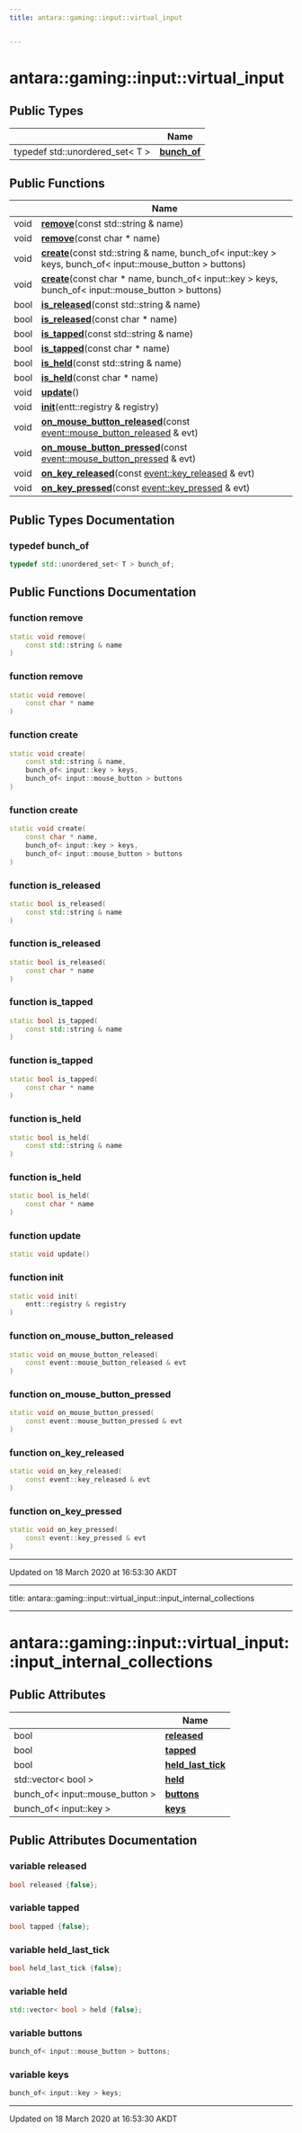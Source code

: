 ```yaml
---
title: antara::gaming::input::virtual_input


---
```


# antara::gaming::input::virtual_input













## Public Types

|                | Name           |
| -------------- | -------------- |
| typedef std::unordered_set< T > | **[bunch_of](Classes/classantara_1_1gaming_1_1input_1_1virtual__input.md#typedef-bunch_of)**  |


## Public Functions

|                | Name           |
| -------------- | -------------- |
| void | **[remove](Classes/classantara_1_1gaming_1_1input_1_1virtual__input.md#function-remove)**(const std::string & name)  |
| void | **[remove](Classes/classantara_1_1gaming_1_1input_1_1virtual__input.md#function-remove)**(const char * name)  |
| void | **[create](Classes/classantara_1_1gaming_1_1input_1_1virtual__input.md#function-create)**(const std::string & name, bunch_of< input::key > keys, bunch_of< input::mouse_button > buttons)  |
| void | **[create](Classes/classantara_1_1gaming_1_1input_1_1virtual__input.md#function-create)**(const char * name, bunch_of< input::key > keys, bunch_of< input::mouse_button > buttons)  |
| bool | **[is_released](Classes/classantara_1_1gaming_1_1input_1_1virtual__input.md#function-is_released)**(const std::string & name)  |
| bool | **[is_released](Classes/classantara_1_1gaming_1_1input_1_1virtual__input.md#function-is_released)**(const char * name)  |
| bool | **[is_tapped](Classes/classantara_1_1gaming_1_1input_1_1virtual__input.md#function-is_tapped)**(const std::string & name)  |
| bool | **[is_tapped](Classes/classantara_1_1gaming_1_1input_1_1virtual__input.md#function-is_tapped)**(const char * name)  |
| bool | **[is_held](Classes/classantara_1_1gaming_1_1input_1_1virtual__input.md#function-is_held)**(const std::string & name)  |
| bool | **[is_held](Classes/classantara_1_1gaming_1_1input_1_1virtual__input.md#function-is_held)**(const char * name)  |
| void | **[update](Classes/classantara_1_1gaming_1_1input_1_1virtual__input.md#function-update)**()  |
| void | **[init](Classes/classantara_1_1gaming_1_1input_1_1virtual__input.md#function-init)**(entt::registry & registry)  |
| void | **[on_mouse_button_released](Classes/classantara_1_1gaming_1_1input_1_1virtual__input.md#function-on_mouse_button_released)**(const [event::mouse_button_released](Classes/structantara_1_1gaming_1_1event_1_1mouse__button__released.md) & evt)  |
| void | **[on_mouse_button_pressed](Classes/classantara_1_1gaming_1_1input_1_1virtual__input.md#function-on_mouse_button_pressed)**(const [event::mouse_button_pressed](Classes/structantara_1_1gaming_1_1event_1_1mouse__button__pressed.md) & evt)  |
| void | **[on_key_released](Classes/classantara_1_1gaming_1_1input_1_1virtual__input.md#function-on_key_released)**(const [event::key_released](Classes/structantara_1_1gaming_1_1event_1_1key__released.md) & evt)  |
| void | **[on_key_pressed](Classes/classantara_1_1gaming_1_1input_1_1virtual__input.md#function-on_key_pressed)**(const [event::key_pressed](Classes/structantara_1_1gaming_1_1event_1_1key__pressed.md) & evt)  |










## Public Types Documentation

### typedef bunch_of

```cpp
typedef std::unordered_set< T > bunch_of;
```






























## Public Functions Documentation

### function remove

```cpp
static void remove(
    const std::string & name
)
```




























### function remove

```cpp
static void remove(
    const char * name
)
```




























### function create

```cpp
static void create(
    const std::string & name,
    bunch_of< input::key > keys,
    bunch_of< input::mouse_button > buttons
)
```




























### function create

```cpp
static void create(
    const char * name,
    bunch_of< input::key > keys,
    bunch_of< input::mouse_button > buttons
)
```




























### function is_released

```cpp
static bool is_released(
    const std::string & name
)
```




























### function is_released

```cpp
static bool is_released(
    const char * name
)
```




























### function is_tapped

```cpp
static bool is_tapped(
    const std::string & name
)
```




























### function is_tapped

```cpp
static bool is_tapped(
    const char * name
)
```




























### function is_held

```cpp
static bool is_held(
    const std::string & name
)
```




























### function is_held

```cpp
static bool is_held(
    const char * name
)
```




























### function update

```cpp
static void update()
```




























### function init

```cpp
static void init(
    entt::registry & registry
)
```




























### function on_mouse_button_released

```cpp
static void on_mouse_button_released(
    const event::mouse_button_released & evt
)
```




























### function on_mouse_button_pressed

```cpp
static void on_mouse_button_pressed(
    const event::mouse_button_pressed & evt
)
```




























### function on_key_released

```cpp
static void on_key_released(
    const event::key_released & evt
)
```




























### function on_key_pressed

```cpp
static void on_key_pressed(
    const event::key_pressed & evt
)
```


































-------------------------------

Updated on 18 March 2020 at 16:53:30 AKDT


---
title: antara::gaming::input::virtual_input::input_internal_collections


---

# antara::gaming::input::virtual_input::input_internal_collections

















## Public Attributes

|                | Name           |
| -------------- | -------------- |
| bool | **[released](Classes/structantara_1_1gaming_1_1input_1_1virtual__input_1_1input__internal__collections.md#variable-released)**  |
| bool | **[tapped](Classes/structantara_1_1gaming_1_1input_1_1virtual__input_1_1input__internal__collections.md#variable-tapped)**  |
| bool | **[held_last_tick](Classes/structantara_1_1gaming_1_1input_1_1virtual__input_1_1input__internal__collections.md#variable-held_last_tick)**  |
| std::vector< bool > | **[held](Classes/structantara_1_1gaming_1_1input_1_1virtual__input_1_1input__internal__collections.md#variable-held)**  |
| bunch_of< input::mouse_button > | **[buttons](Classes/structantara_1_1gaming_1_1input_1_1virtual__input_1_1input__internal__collections.md#variable-buttons)**  |
| bunch_of< input::key > | **[keys](Classes/structantara_1_1gaming_1_1input_1_1virtual__input_1_1input__internal__collections.md#variable-keys)**  |












## Public Attributes Documentation

### variable released

```cpp
bool released {false};
```




























### variable tapped

```cpp
bool tapped {false};
```




























### variable held_last_tick

```cpp
bool held_last_tick {false};
```




























### variable held

```cpp
std::vector< bool > held {false};
```




























### variable buttons

```cpp
bunch_of< input::mouse_button > buttons;
```




























### variable keys

```cpp
bunch_of< input::key > keys;
```
































-------------------------------

Updated on 18 March 2020 at 16:53:30 AKDT


